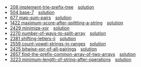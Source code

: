 
* [208 implement-trie-prefix-tree](https://leetcode.com/problems/implement-trie-prefix-tree/description/)&emsp;[solution](208.cpp)
* [504 base-7](https://leetcode.com/problems/base-7/description/)&emsp;[solution](504.cpp)
* [677 map-sum-pairs](https://leetcode.com/problems/map-sum-pairs/description/)&emsp;[solution](677.cpp)
* [1422 maximum-score-after-splitting-a-string](https://leetcode.com/problems/maximum-score-after-splitting-a-string/description/)&emsp;[solution](1422.cpp)
* [2429 minimize-xor](https://leetcode.com/problems/minimize-xor/description/)&emsp;[solution](2429.cpp)
* [2270 number-of-ways-to-split-array](https://leetcode.com/problems/number-of-ways-to-split-array/description/)&emsp;[solution](2270.cpp)
* [2381 shifting-letters-ii](https://leetcode.com/problems/shifting-letters-ii/description/)&emsp;[solution](2381.cpp)
* [2559 count-vowel-strings-in-ranges](https://leetcode.com/problems/count-vowel-strings-in-ranges/description/)&emsp;[solution](2559.cpp)
* [2425 bitwise-xor-of-all-pairings](https://leetcode.com/problems/bitwise-xor-of-all-pairings/description/)&emsp;[solution](2425.cpp)
* [2657 find-the-prefix-common-array-of-two-arrays](https://leetcode.com/problems/find-the-prefix-common-array-of-two-arrays/description/)&emsp;[solution](2657.cpp)
* [3223 minimum-length-of-string-after-operations](https://leetcode.com/problems/minimum-length-of-string-after-operations/description/)&emsp;[solution](3223.cpp)

